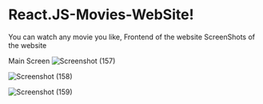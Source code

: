 # React.JS-Movies-WebSite!

You can watch any movie you like,
Frontend of the website
ScreenShots of the website

Main Screen
![Screenshot (157)](https://github.com/mayank-soni03/React.JS-Movies-WebSite/assets/143899617/d3dd4780-237d-480e-85d6-b3ce5d1d8b75)

![Screenshot (158)](https://github.com/mayank-soni03/React.JS-Movies-WebSite/assets/143899617/95a8b6a0-4bfe-4b74-9ccf-995adcf774cd)

![Screenshot (159)](https://github.com/mayank-soni03/React.JS-Movies-WebSite/assets/143899617/743c44d0-bfa7-4e2f-a878-e6738bd1f4ee)
